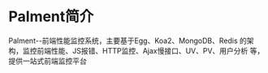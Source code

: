 # Palment简介
Palment--前端性能监控系统，主要基于Egg、Koa2、MongoDB、Redis 的架构，监控前端性能、JS报错、HTTP监控、Ajax慢接口、UV、PV、用户分析 等， 提供一站式前端监控平台
